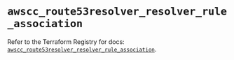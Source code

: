 # `awscc_route53resolver_resolver_rule_association`

Refer to the Terraform Registry for docs: [`awscc_route53resolver_resolver_rule_association`](https://registry.terraform.io/providers/hashicorp/awscc/0.70.0/docs/resources/route53resolver_resolver_rule_association).
